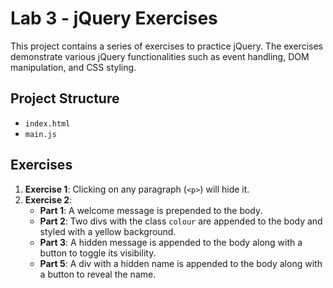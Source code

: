 # Lab 3 - jQuery Exercises

This project contains a series of exercises to practice jQuery. The exercises demonstrate various jQuery functionalities such as event handling, DOM manipulation, and CSS styling.

## Project Structure

- `index.html`
- `main.js`

## Exercises

1. **Exercise 1**: Clicking on any paragraph (`<p>`) will hide it.
2. **Exercise 2**:
   - **Part 1**: A welcome message is prepended to the body.
   - **Part 2**: Two divs with the class `colour` are appended to the body and styled with a yellow background.
   - **Part 3**: A hidden message is appended to the body along with a button to toggle its visibility.
   - **Part 5**: A div with a hidden name is appended to the body along with a button to reveal the name.
